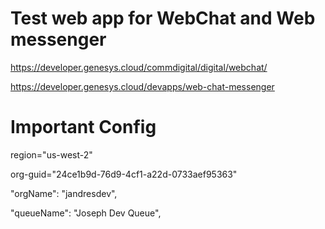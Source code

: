 # Test web app for WebChat and Web messenger 

https://developer.genesys.cloud/commdigital/digital/webchat/

https://developer.genesys.cloud/devapps/web-chat-messenger

# Important Config
region="us-west-2"

org-guid="24ce1b9d-76d9-4cf1-a22d-0733aef95363"

"orgName": "jandresdev",

"queueName": "Joseph Dev Queue",

